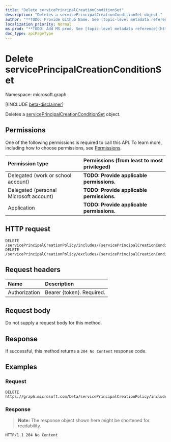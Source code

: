 ```yaml
---
title: "Delete servicePrincipalCreationConditionSet"
description: "Deletes a servicePrincipalCreationConditionSet object."
author: "**TODO: Provide Github Name. See [topic-level metadata reference](https://msgo.azurewebsites.net/add/document/guidelines/metadata.html#topic-level-metadata)**"
localization_priority: Normal
ms.prod: "**TODO: Add MS prod. See [topic-level metadata reference](https://msgo.azurewebsites.net/add/document/guidelines/metadata.html#topic-level-metadata)**"
doc_type: apiPageType
---
```


# Delete servicePrincipalCreationConditionSet
Namespace: microsoft.graph

[!INCLUDE [beta-disclaimer](../../includes/beta-disclaimer.md)]

Deletes a [servicePrincipalCreationConditionSet](../resources/serviceprincipalcreationconditionset.md) object.

## Permissions
One of the following permissions is required to call this API. To learn more, including how to choose permissions, see [Permissions](/graph/permissions-reference).

|Permission type|Permissions (from least to most privileged)|
|:---|:---|
|Delegated (work or school account)|**TODO: Provide applicable permissions.**|
|Delegated (personal Microsoft account)|**TODO: Provide applicable permissions.**|
|Application|**TODO: Provide applicable permissions.**|

## HTTP request

<!-- {
  "blockType": "ignored"
}
-->
``` http
DELETE /servicePrincipalCreationPolicy/includes/{servicePrincipalCreationConditionSetId}
DELETE /servicePrincipalCreationPolicy/excludes/{servicePrincipalCreationConditionSetId}
```

## Request headers
|Name|Description|
|:---|:---|
|Authorization|Bearer {token}. Required.|

## Request body
Do not supply a request body for this method.

## Response

If successful, this method returns a `204 No Content` response code.

## Examples

### Request
<!-- {
  "blockType": "request",
  "name": "delete_serviceprincipalcreationconditionset"
}
-->
``` http
DELETE https://graph.microsoft.com/beta/servicePrincipalCreationPolicy/includes/{servicePrincipalCreationConditionSetId}
```


### Response
>**Note:** The response object shown here might be shortened for readability.
<!-- {
  "blockType": "response",
  "truncated": true
}
-->
``` http
HTTP/1.1 204 No Content
```

